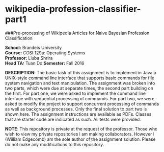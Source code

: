 # wikipedia-profession-classifier-part1
###Pre-processing of Wikipedia Articles for Naive Bayesian Profession Classification

**School:** Brandeis University  
**Course:** COSI 129a: Operating Systems  
**Professor:** Liuba Shrira  
**Head TA:** Tuan Do
**Semester:** Fall 2016

**DESCRIPTION**: The basic task of this assignment is to implement in Java a UNIX-style command line interface that supports basic commands for file system navigation and text manipulation. The assignment was broken into two parts, which were due at separate times, the second part building on the first. For part one, we were asked to implement the command line interface with sequential processing of commands. For part two, we were asked to modify the project to support concurrent processing of commands as well as background processes. Only the final solution to part two is shown here. The assignment instructions are available as PDFs. Classes that are starter code are indicated as such. All tests were provided.

**NOTE**: This repository is private at the request of the professor. Those who wish to view my private repositories I am making collaborators. However I (William Edgecomb) am the sole author of the assignment solution. Please do not make any modifications to this repository.

